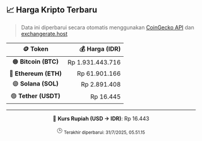 

<!-- HARGA_KRIPTO -->
## 📈 Harga Kripto Terbaru

> Data ini diperbarui secara otomatis menggunakan [CoinGecko API](https://www.coingecko.com/) dan [exchangerate.host](https://exchangerate.host/)

<div align="center">

| 🪙 Token | 💰 Harga (IDR) |
|:------:|---------------:|
| 🟠 **Bitcoin (BTC)**   | Rp 1.931.443.716 |
| 🔵 **Ethereum (ETH)**  | Rp 61.901.166 |
| 🟣 **Solana (SOL)**    | Rp 2.891.408 |
| 🟢 **Tether (USDT)**   | Rp 16.445 |

---

💱 **Kurs Rupiah (USD → IDR)**: Rp 16.443

🕒 <sub>Terakhir diperbarui: 31/7/2025, 05.51.15</sub>

</div>
<!-- /HARGA_KRIPTO -->